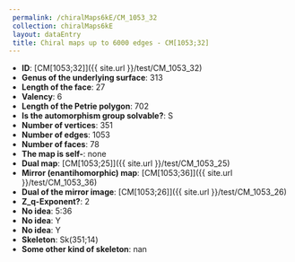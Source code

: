 ```yaml
--- 
 permalink: /chiralMaps6kE/CM_1053_32 
 collection: chiralMaps6kE
 layout: dataEntry
 title: Chiral maps up to 6000 edges - CM[1053;32]
---
```


- **ID**: [CM[1053;32]]({{ site.url }}/test/CM_1053_32)
- **Genus of the underlying surface**: 313
- **Length of the face**: 27
- **Valency**: 6
- **Length of the Petrie polygon**: 702
- **Is the automorphism group solvable?**: S
- **Number of vertices**: 351
- **Number of edges**: 1053
- **Number of faces**: 78
- **The map is self-**: none
- **Dual map**: [CM[1053;25]]({{ site.url }}/test/CM_1053_25)
- **Mirror (enantihomorphic) map**: [CM[1053;36]]({{ site.url }}/test/CM_1053_36)
- **Dual of the mirror image**: [CM[1053;26]]({{ site.url }}/test/CM_1053_26)
- **Z_q-Exponent?**: 2
- **No idea**:  5:36
- **No idea**: Y
- **No idea**: Y
- **Skeleton**: Sk(351;14)
- **Some other kind of skeleton**: nan
